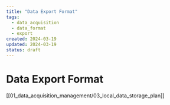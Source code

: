 ```yaml
---
title: "Data Export Format"
tags:
  - data_acquisition
  - data_format
  - export
created: 2024-03-19
updated: 2024-03-19
status: draft
---
```


# Data Export Format

[[01_data_acquisition_management/03_local_data_storage_plan]]

